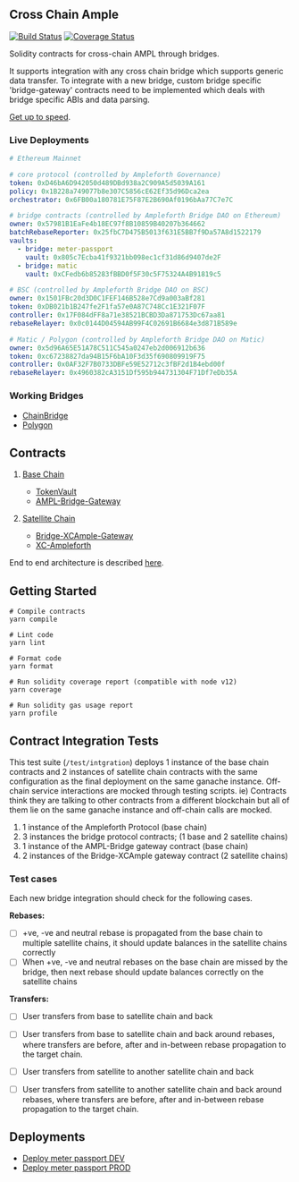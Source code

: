 ## Cross Chain Ample

[![Build Status](https://travis-ci.com/ampleforth/cross-chain-ample.svg?token=xxNsLhLrTiyG3pc78i5v&branch=master)](https://travis-ci.com/ampleforth/ampl-bridge-solidity)&nbsp;[![Coverage Status](https://coveralls.io/repos/github/ampleforth/ampl-bridge-solidity/badge.svg?branch=master&t=QkPsQb)](https://coveralls.io/github/ampleforth/ampl-bridge-solidity?branch=master)

Solidity contracts for cross-chain AMPL through bridges.

It supports integration with any cross chain bridge which supports generic data transfer. To integrate with a new bridge, custom bridge specific 'bridge-gateway' contracts need to be implemented which deals with bridge specific ABIs and data parsing.

[Get up to speed](https://github.com/ampleforth/ampl-bridge-solidity/wiki/AMPL-Bridge-Primer).

### Live Deployments

```yaml
# Ethereum Mainnet

# core protocol (controlled by Ampleforth Governance)
token: 0xD46bA6D942050d489DBd938a2C909A5d5039A161
policy: 0x1B228a749077b8e307C5856cE62Ef35d96Dca2ea
orchestrator: 0x6FB00a180781E75F87E2B690Af0196bAa77C7e7C

# bridge contracts (controlled by Ampleforth Bridge DAO on Ethereum)
owner: 0x57981B1EaFe4b18EC97f8B10859B40207b364662
batchRebaseReporter: 0x25fbC7D475B5013f631E5BB7f9Da57A8d1522179
vaults:
  - bridge: meter-passport
    vault: 0x805c7Ecba41f9321bb098ec1cf31d86d9407de2F
  - bridge: matic
    vault: 0xCFedb6b85283fBBD0f5F30c5F75324A4B91819c5

# BSC (controlled by Ampleforth Bridge DAO on BSC)
owner: 0x1501FBc20d3D0C1FEF146B528e7Cd9a003aBf281
token: 0xDB021b1B247fe2F1fa57e0A87C748Cc1E321F07F
controller: 0x17F084dFF8a71e38521BCBD3Da871753Dc67aa81
rebaseRelayer: 0x0c0144D04594AB99F4C02691B6684e3d871B589e

# Matic / Polygon (controlled by Ampleforth Bridge DAO on Matic)
owner: 0x5d96A65E51A78C511C545a0247eb2d006912b636
token: 0xc67238827da94B15F6bA10F3d35f690809919F75
controller: 0x0AF32F7B0733DBFe59E52712c3fBF2d1B4ebd00f
rebaseRelayer: 0x4960382cA3151Df595b944731304F71Df7eDb35A
```

### Working Bridges
  * [ChainBridge](https://github.com/ampleforth/ampl-bridge-solidity/wiki/AMPL-ChainBridge)
  * [Polygon](https://docs.matic.network/docs/develop/l1-l2-communication/state-transfer/)

## Contracts

1. [Base Chain](./contracts/base-chain)
    * [TokenVault](./contracts/base-chain/TokenVault.sol)
    * [AMPL-Bridge-Gateway](./contracts/base-chain/bridge-gateways)

2. [Satellite Chain](./contracts/satellite-chain)
    * [Bridge-XCAmple-Gateway](./contracts/satellite-chain/bridge-gateways)
    * [XC-Ampleforth](./contracts/satellite-chain/xc-ampleforth)

End to end architecture is described [here](https://github.com/ampleforth/ampl-bridge-solidity/wiki/AMPL-Bridge-Architecture).

## Getting Started

```
# Compile contracts
yarn compile

# Lint code
yarn lint

# Format code
yarn format

# Run solidity coverage report (compatible with node v12)
yarn coverage

# Run solidity gas usage report
yarn profile
```

## Contract Integration Tests

This test suite (`/test/intgration`) deploys 1 instance of the base chain contracts and 2 instances
of satellite chain contracts with the same configuration as the final deployment on the same ganache instance. Off-chain service interactions are mocked through testing scripts. ie) Contracts think they are talking to other contracts from a different blockchain but all of them lie on the same ganache instance and off-chain calls are mocked.


1) 1 instance of the Ampleforth Protocol (base chain)
2) 3 instances the bridge protocol contracts; (1 base and 2 satellite chains)
3) 1 instance of the AMPL-Bridge gateway contract (base chain)
4) 2 instances of the Bridge-XCAmple gateway contract (2 satellite chains)

### Test cases

Each new bridge integration should check for the following cases.

**Rebases:**
- [ ] +ve, -ve and neutral rebase is propagated from the base chain to multiple satellite chains, it should update balances in the satellite chains correctly
- [ ] When +ve, -ve and neutral rebases on the base chain are missed by the bridge, then next rebase should update balances correctly on the satellite chains

**Transfers:**
- [ ] User transfers from base to satellite chain and back
- [ ] User transfers from base to satellite chain and back around rebases, where transfers are before, after and in-between rebase propagation to the target chain.

- [ ] User transfers from satellite to another satellite chain and back
- [ ] User transfers from satellite to another satellite chain and back around rebases, where transfers are before, after and in-between rebase propagation to the target chain.


## Deployments

* [Deploy meter passport DEV](https://github.com/ampleforth/cross-chain-ample/wiki/AMPL-Meter-Passport-dev-deployment)
* [Deploy meter passport PROD](https://github.com/ampleforth/cross-chain-ample/wiki/AMPL-Meter-Passport-prod-deployment)
